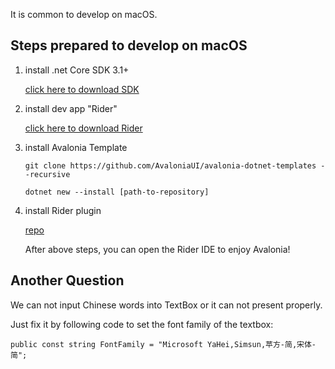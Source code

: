 It is common to develop on macOS.

## Steps prepared to develop on macOS

1. install .net Core SDK 3.1+

   [click here to download SDK](https://dotnet.microsoft.com/download)

2. install dev app "Rider"

   [click here to download Rider](https://www.jetbrains.com/rider/)

3. install Avalonia Template

   `git clone https://github.com/AvaloniaUI/avalonia-dotnet-templates --recursive`
   
   `dotnet new --install [path-to-repository]`

4. install Rider plugin

   [repo](https://plugins.jetbrains.com/plugins/dev/14839)
   
   
   After above steps, you can open the Rider IDE to enjoy Avalonia!

## Another Question

 We can not input Chinese words into TextBox or it can not present properly.

 Just fix it by following code to set the font family of the textbox:

 `public const string FontFamily = "Microsoft YaHei,Simsun,苹方-简,宋体-简";`
